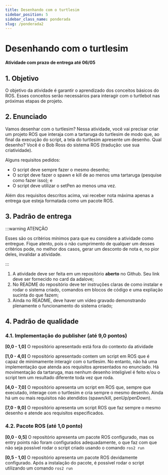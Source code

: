```yaml
---
title: Desenhando com o turtlesim
sidebar_position: 5
sidebar_class_name: ponderada
slug: /ponderada2
---
```


# Desenhando com o turtlesim

**Atividade com prazo de entrega até 06/05**

## 1. Objetivo

O objetivo da atividade é garantir o aprendizado dos conceitos básicos do ROS.
Esses conceitos serão necessários para interagir com o turtlebot nas próximas
etapas de projeto.

## 2. Enunciado

Vamos desenhar com o turtlesim? Nessa atividade, você vai precisar criar um
projeto ROS que interaja com a tartaruga do turtlesim de modo que, ao final da
execução do script, a tela do turtlesim apresente um desenho. Qual desenho?
Você é o Bob Ross do sistema ROS (tradução: use sua criatividade).

Alguns requisitos pedidos:

* O script deve sempre fazer o mesmo desenho;
* O script deve fazer o spawn e kill de ao menos uma tartaruga (pesquise como
  fazer isso); e
* O script deve utilizar o setPen ao menos uma vez.

Além dos requisitos descritos acima, vai receber nota máxima apenas a entrega
que esteja formatada como um pacote ROS.

## 3. Padrão de entrega

:::warning ATENÇÃO

Esses são os critérios mínimos para que eu considere a atividade como entregue.
Fique atento, pois o não cumprimento de qualquer um desses critérios pode, no
melhor dos casos, gerar um desconto de nota e, no pior deles, invalidar a
atividade.

:::

1. A atividade deve ser feita em um repositório **aberto** no Github. Seu link
deve ser fornecido no card da adalove;
2. No README do repositório deve ter instruções claras de como instalar e rodar o
sistema criado, comandos em blocos de código e uma expliação sucinta do que
fazem;
3. Ainda no README, deve haver um vídeo gravado demonstrando plenamente o
funcionamento do sistema criado;

## 4. Padrão de qualidade

### 4.1. Implementação do publisher (até 9,0 pontos)

**[0,0 - 1,0]**
O repositório apresentado está fora do contexto da atividade

**[1,0 - 4,0]**
O repositório apresentado contem um script em ROS que é capaz de minimamente
interagir com o turtlesim. No entanto, não há uma implementação que atenda aos
requisitos apresentados no enunciado. Há movimentação da tartaruga, mas nenhum
desenho inteligível é feito e/ou o script tem um resultado diferente toda vez
que roda.

**[4,0 - 7,0]**
O repositório apresenta um script em ROS que, sempre que executado, interage
com o turtlesim e cria sempre o mesmo desenho. Ainda há um ou mais requisitos
não atendidos (spawn/kill, penUp/penDown).

**[7,0 - 9,0]**
O repositório apresenta um script ROS que faz sempre o mesmo desenho e atende
aos requisitos especificados.

### 4.2. Pacote ROS (até 1,0 ponto)

**[0,0 - 0,5]**
O repositório apresenta um pacote ROS configurado, mas os entry points não
foram configurados adequadamente, o que faz com que não seja possível rodar o
script criado usando o comando `ros2 run`

**[0,5 - 1,0]**
O repositório apresenta um pacote ROS devidamente configurado. Após a
instalação do pacote, é possível rodar o script utilizando um comando `ros2
run`
